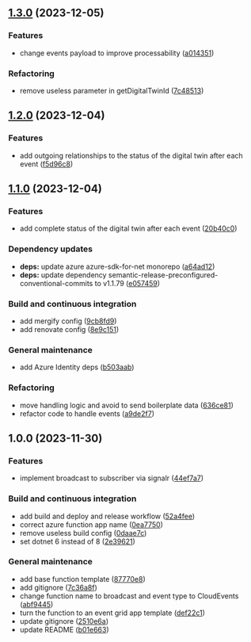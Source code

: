 ## [1.3.0](https://github.com/WebBased-WoDT/adt-digitaltwins-event-endpoint/compare/1.2.0...1.3.0) (2023-12-05)


### Features

* change events payload to improve processability ([a014351](https://github.com/WebBased-WoDT/adt-digitaltwins-event-endpoint/commit/a01435158e727402163046a169e4dc61dfd78fe6))


### Refactoring

* remove useless parameter in getDigitalTwinId ([7c48513](https://github.com/WebBased-WoDT/adt-digitaltwins-event-endpoint/commit/7c48513d4c1b4ce655dc1eda22c39482310d6ef0))

## [1.2.0](https://github.com/WebBased-WoDT/adt-digitaltwins-event-endpoint/compare/1.1.0...1.2.0) (2023-12-04)


### Features

* add outgoing relationships to the status of the digital twin after each event ([f5d96c8](https://github.com/WebBased-WoDT/adt-digitaltwins-event-endpoint/commit/f5d96c82575c3bacdfac5b55e766e8700a322430))

## [1.1.0](https://github.com/WebBased-WoDT/adt-digitaltwins-event-endpoint/compare/1.0.0...1.1.0) (2023-12-04)


### Features

* add complete status of the digital twin after each event ([20b40c0](https://github.com/WebBased-WoDT/adt-digitaltwins-event-endpoint/commit/20b40c099299756e74d756f1517124223f5c3a2a))


### Dependency updates

* **deps:** update azure azure-sdk-for-net monorepo ([a64ad12](https://github.com/WebBased-WoDT/adt-digitaltwins-event-endpoint/commit/a64ad12b9e63ebef32cd22e87d7184149e69cfa9))
* **deps:** update dependency semantic-release-preconfigured-conventional-commits to v1.1.79 ([e057459](https://github.com/WebBased-WoDT/adt-digitaltwins-event-endpoint/commit/e057459d46746c4bf3a25773837d9d820ceb910b))


### Build and continuous integration

* add mergify config ([9cb8fd9](https://github.com/WebBased-WoDT/adt-digitaltwins-event-endpoint/commit/9cb8fd97ce728ffd59624183836b2299a3014405))
* add renovate config ([8e9c151](https://github.com/WebBased-WoDT/adt-digitaltwins-event-endpoint/commit/8e9c151ece80a61c5ceca96c60ce00d1fc7f3c1e))


### General maintenance

* add Azure Identity deps ([b503aab](https://github.com/WebBased-WoDT/adt-digitaltwins-event-endpoint/commit/b503aab6409d69af1e037d0610bbfd7e4263034a))


### Refactoring

* move handling logic and avoid to send boilerplate data ([636ce81](https://github.com/WebBased-WoDT/adt-digitaltwins-event-endpoint/commit/636ce8192d9411b6ce43fb8e91d2953fc1787e2c))
* refactor code to handle events ([a9de2f7](https://github.com/WebBased-WoDT/adt-digitaltwins-event-endpoint/commit/a9de2f73c545b14660ede3a4b20ee04e3db1cde7))

## 1.0.0 (2023-11-30)


### Features

* implement broadcast to subscriber via signalr ([44ef7a7](https://github.com/WebBased-WoDT/adt-digitaltwins-event-endpoint/commit/44ef7a75eda2542c79885885aac19246d6eb0758))


### Build and continuous integration

* add build and deploy and release workflow ([52a4fee](https://github.com/WebBased-WoDT/adt-digitaltwins-event-endpoint/commit/52a4feef6851a3c889a4992e2273359c00ec9169))
* correct azure function app name ([0ea7750](https://github.com/WebBased-WoDT/adt-digitaltwins-event-endpoint/commit/0ea7750ee70c82d1e8ce4fc27458b1ed3c9944dc))
* remove useless build config ([0daae7c](https://github.com/WebBased-WoDT/adt-digitaltwins-event-endpoint/commit/0daae7c59f8f412dab0e2e39d843959934ffdede))
* set dotnet 6 instead of 8 ([2e39621](https://github.com/WebBased-WoDT/adt-digitaltwins-event-endpoint/commit/2e39621584196ca5593cba4c170de74d867d3a6a))


### General maintenance

* add base function template ([87770e8](https://github.com/WebBased-WoDT/adt-digitaltwins-event-endpoint/commit/87770e8b0418c42ac87be611a54201da5970be1b))
* add gitignore ([7c36a8f](https://github.com/WebBased-WoDT/adt-digitaltwins-event-endpoint/commit/7c36a8f03634a448950f4214454aad119bf49f76))
* change function name to broadcast and event type to CloudEvents ([abf9445](https://github.com/WebBased-WoDT/adt-digitaltwins-event-endpoint/commit/abf94459df645b20b999b9663c568a81f50c755d))
* turn the function to an event grid app template ([def22c1](https://github.com/WebBased-WoDT/adt-digitaltwins-event-endpoint/commit/def22c1ee011d70744a1c5077dbbe61a9e59433b))
* update gitignore ([2510e6a](https://github.com/WebBased-WoDT/adt-digitaltwins-event-endpoint/commit/2510e6a18eccc746c4af927955efd694b5ab6e39))
* update README ([b01e663](https://github.com/WebBased-WoDT/adt-digitaltwins-event-endpoint/commit/b01e663931f309732b73e57504a19d6b372058d7))
